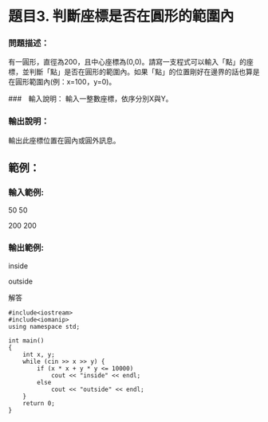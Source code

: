 # 題目3. 判斷座標是否在圓形的範圍內

### 問題描述：
有一圓形，直徑為200，且中心座標為(0,0)。請寫一支程式可以輸入「點」的座標，並判斷「點」是否在圓形的範圍內。如果「點」的位置剛好在邊界的話也算是在圓形範圍內(例：x=100，y=0)。



###　輸入說明：
輸入一整數座標，依序分別X與Y。

### 輸出說明：
輸出此座標位置在圓內或圓外訊息。

## 範例：

### 輸入範例:
50 50

200 200

### 輸出範例:
inside

outside

解答
```
#include<iostream>  
#include<iomanip>  
using namespace std;

int main()
{
    int x, y;
    while (cin >> x >> y) {
        if (x * x + y * y <= 10000)
            cout << "inside" << endl;
        else
            cout << "outside" << endl;
    }
    return 0;
}
```

